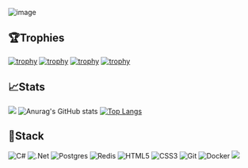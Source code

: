 ![image](https://user-images.githubusercontent.com/75209526/192382867-9f886733-65fd-4e8a-ba08-642916f95e11.png)

## 🏆Trophies
[![trophy](https://github-profile-trophy.vercel.app/?username=cilua-zol&title=Commits&theme=radical&margin-w=-110)](https://github.com/ryo-ma/github-profile-trophy)
[![trophy](https://github-profile-trophy.vercel.app/?username=cilua-zol&title=Stars&theme=tokyonight&margin-w=-110)](https://github.com/ryo-ma/github-profile-trophy)
[![trophy](https://github-profile-trophy.vercel.app/?username=cilua-zol&title=Followers&theme=radical&margin-w=-110)](https://github.com/ryo-ma/github-profile-trophy)
[![trophy](https://github-profile-trophy.vercel.app/?username=cilua-zol&title=Repositories&theme=tokyonight&margin-w=-110)](https://github.com/ryo-ma/github-profile-trophy)
  
## 📈Stats
![](http://github-profile-summary-cards.vercel.app/api/cards/profile-details?username=cilua-zol&theme=radical)
![Anurag's GitHub stats](https://github-readme-stats.vercel.app/api?username=cilua-zol&show_icons=true&theme=radical&card_width=300)
[![Top Langs](https://github-readme-stats.vercel.app/api/top-langs/?username=cilua-zol&show_icons=true&theme=radical&count_private=true&card_width=350&langs_count=4&hide_border=true&&hide=javascript,html,css)](https://github.com/anuraghazra/github-readme-stats)


## 👬Stack
![C#](https://img.shields.io/badge/c%23-%23239120.svg?style=for-the-badge&logo=c-sharp&logoColor=white)
![.Net](https://img.shields.io/badge/.NET-5C2D91?style=for-the-badge&logo=.net&logoColor=white)
![Postgres](https://img.shields.io/badge/postgres-%23316192.svg?style=for-the-badge&logo=postgresql&logoColor=white)
![Redis](https://img.shields.io/badge/redis-%23DD0031.svg?style=for-the-badge&logo=redis&logoColor=white)
![HTML5](https://img.shields.io/badge/html5-%23E34F26.svg?style=for-the-badge&logo=html5&logoColor=white)
![CSS3](https://img.shields.io/badge/css3-%231572B6.svg?style=for-the-badge&logo=css3&logoColor=white)
![Git](https://img.shields.io/badge/git-%23F05033.svg?style=for-the-badge&logo=git&logoColor=white)
![Docker](https://img.shields.io/badge/docker-%230db7ed.svg?style=for-the-badge&logo=docker&logoColor=white)
![](https://komarev.com/ghpvc/?username=cilua-zol&style=for-the-badge)

